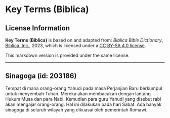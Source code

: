 # Key Terms (Biblica)

## License Information

**Key Terms (Biblica)** is based on and adapted from: _Biblica Bible Dictionary_, [Biblica, Inc.](https://www.biblica.com/), 2023, which is licensed under a [CC BY-SA 4.0 license](https://creativecommons.org/licenses/by-sa/4.0/legalcode.en).

This markdown version is provided under the same license.



--------------------------------

## Sinagoga (id: 203186)

Tempat di mana orang\-orang Yahudi pada masa Perjanjian Baru berkumpul untuk menyembah Tuhan. Mereka akan membacakan dengan lantang Hukum Musa dan para Nabi. Kemudian para guru Yahudi yang disebut rabi akan mengajar orang\-orang. Hal ini dilakukan pada hari Sabat. Ada banyak sinagoga di seluruh wilayah yang dikuasai oleh pemerintah Romawi.


